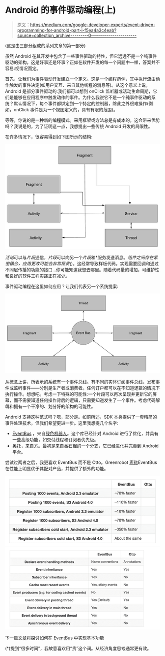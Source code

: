 # Android 的事件驱动编程(上)

> 原文：<https://medium.com/google-developer-experts/event-driven-programming-for-android-part-i-f5ea4a3c4eab?source=collection_archive---------0----------------------->

(这是由三部分组成的系列文章的第一部分)

虽然 Android 在其开发中包含了一些事件驱动的特性，但它远远不是一个纯事件驱动的架构。这是好事还是坏事？正如在软件开发的每一个问题中一样，答案并不容易:视情况而定。

首先，让我们为事件驱动开发建立一个定义。这是一个编程范例，其中执行流由动作触发的事件决定(如用户交互、来自其他线程的消息等)。从这个意义上说，Android 是部分事件驱动的:我们都可以想到 onClick 监听器或活动生命周期，它们是能够在应用程序中触发动作的事件。为什么我说它不是一个纯事件驱动的系统？默认情况下，每个事件都绑定到一个特定的控制器，除此之外很难操作(例如，onClick 事件是为一个视图定义的，具有有限的范围)。

等等，你说的是一种新的编程模式。采用框架或方法总是有成本的，这会带来优势吗？我说是的，为了证明这一点，我想提出一些传统 Android 开发的局限性。

在许多情况下，很容易得到如下图所示的结构:

![](img/4bf64b415e9f7e7fc8c55d6af4ce9a65.png)

*活动*可以与*片段*通信，*片段*可以向另一个*片段*和*服务发送消息。*组件之间存在紧密耦合，应用更改可能会非常昂贵(*)。这经常导致样板代码，实现需要回调和通过不同层传播的功能的接口…你可能知道我想去哪里。随着代码量的增加，可维护性和良好的软件工程实践正在减少。

事件驱动编程在这里如何应用？让我们代表另一个系统提案:

![](img/cb017a1e2579f55940e5e60a2ed75802.png)

从概念上讲，所表示的系统有一个事件总线。有不同的实体订阅事件总线，发布事件或监听事件——分别是生产者或消费者。任何订户都可以在不知道逻辑的情况下执行操作。想想吧。考虑一下特殊的可能性:一个片段可以再次呈现并更新它的屏幕，而不需要知道任何操作背后的逻辑，只需要知道发生了一个事件。考虑代码解耦和拥有一个干净的、划分好的架构的可能性。

Android 支持这种范式吗？嗯，部分是。如前所述，SDK 本身提供了一套精简的事件处理技术，但我们希望更进一步。这里我想提几个名字:

*   [EventBus](https://github.com/greenrobot/EventBus/) ，来自[绿色机器人](http://greenrobot.de/)。这个库已经针对 Android 进行了优化，并具有一些高级功能，如交付线程和订阅者优先级。
*   [奥托](http://square.github.io/otto/)，来自[方](https://squareup.com/global/en/register)。最初是来自[番石榴](https://code.google.com/p/guava-libraries/)的一个分支，它已经进化并完善到 Android 平台。

尝试过两者之后，我更喜欢 EventBus 而不是 Otto。Greenrobot [声称](https://github.com/greenrobot/EventBus/blob/master/COMPARISON.md)EventBus 在性能上明显优于其配对产品，并提供了额外的功能。

![](img/c2e3f54f29f816b93201a4d67a957dbd.png)![](img/6b0b531dceaaeaeb8876ad5a6f6a01a7.png)

下一篇文章将探讨如何在 EventBus 中实现基本功能

(*)提到“很多时间”，我故意喜欢用“贵”这个词。从经济角度思考通常更有效。